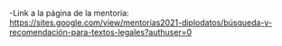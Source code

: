 
-Link a la página de la mentoria:  https://sites.google.com/view/mentorias2021-diplodatos/búsqueda-y-recomendación-para-textos-legales?authuser=0
